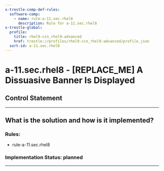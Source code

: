 ```yaml
---
x-trestle-comp-def-rules:
  software-comp:
    - name: rule-a-11.sec.rhel8
      description: Rule for a-11.sec.rhel8
x-trestle-global:
  profile:
    title: rhel9-ccn_rhel9-advanced
    href: trestle://profiles/rhel9-ccn_rhel9-advanced/profile.json
  sort-id: a-11.sec.rhel8
---
```


# a-11.sec.rhel8 - \[REPLACE_ME\] A Dissuasive Banner Is Displayed

## Control Statement

______________________________________________________________________

## What is the solution and how is it implemented?

<!-- For implementation status enter one of: implemented, partial, planned, alternative, not-applicable -->

<!-- Note that the list of rules under ### Rules: is read-only and changes will not be captured after assembly to JSON -->

<!-- Add control implementation description here for control: a-11.sec.rhel8 -->

### Rules:

  - rule-a-11.sec.rhel8

### Implementation Status: planned

______________________________________________________________________

